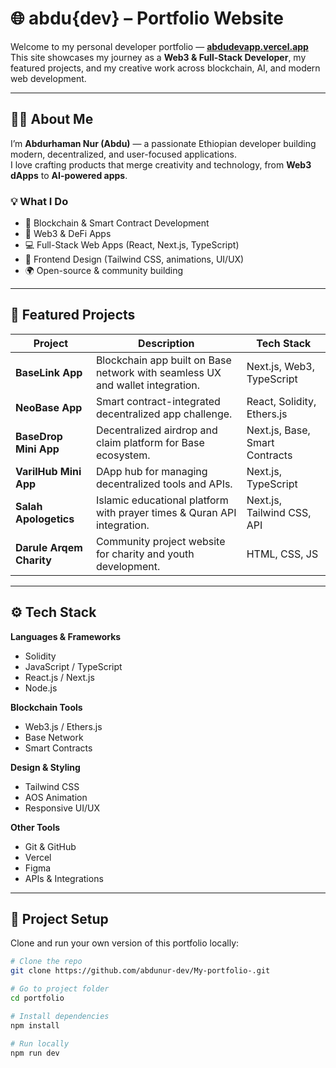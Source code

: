 # 🌐 abdu{dev} – Portfolio Website

Welcome to my personal developer portfolio — [**abdudevapp.vercel.app**](https://abdudevapp.vercel.app)  
This site showcases my journey as a **Web3 & Full-Stack Developer**, my featured projects, and my creative work across blockchain, AI, and modern web development.

---

## 👨‍💻 About Me

I’m **Abdurhaman Nur (Abdu)** — a passionate Ethiopian developer building modern, decentralized, and user-focused applications.  
I love crafting products that merge creativity and technology, from **Web3 dApps** to **AI-powered apps**.

### 💡 What I Do
- 🚀 Blockchain & Smart Contract Development  
- 🧠 Web3 & DeFi Apps  
- 💻 Full-Stack Web Apps (React, Next.js, TypeScript)  
- 🎨 Frontend Design (Tailwind CSS, animations, UI/UX)  
- 🌍 Open-source & community building  

---

## 🧩 Featured Projects

| Project | Description | Tech Stack |
|----------|--------------|-------------|
| **BaseLink App** | Blockchain app built on Base network with seamless UX and wallet integration. | Next.js, Web3, TypeScript |
| **NeoBase App** | Smart contract-integrated decentralized app challenge. | React, Solidity, Ethers.js |
| **BaseDrop Mini App** | Decentralized airdrop and claim platform for Base ecosystem. | Next.js, Base, Smart Contracts |
| **VarilHub Mini App** | DApp hub for managing decentralized tools and APIs. | Next.js, TypeScript |
| **Salah Apologetics** | Islamic educational platform with prayer times & Quran API integration. | Next.js, Tailwind CSS, API |
| **Darule Arqem Charity** | Community project website for charity and youth development. | HTML, CSS, JS |

---

## ⚙️ Tech Stack

**Languages & Frameworks**
- Solidity  
- JavaScript / TypeScript  
- React.js / Next.js  
- Node.js  

**Blockchain Tools**
- Web3.js / Ethers.js  
- Base Network  
- Smart Contracts  

**Design & Styling**
- Tailwind CSS  
- AOS Animation  
- Responsive UI/UX  

**Other Tools**
- Git & GitHub  
- Vercel  
- Figma  
- APIs & Integrations  

---

## 🧭 Project Setup

Clone and run your own version of this portfolio locally:

```bash
# Clone the repo
git clone https://github.com/abdunur-dev/My-portfolio-.git

# Go to project folder
cd portfolio

# Install dependencies
npm install

# Run locally
npm run dev
